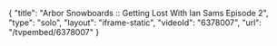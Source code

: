 {
    "title": "Arbor Snowboards :: Getting Lost With Ian Sams Episode 2",
    "type": "solo",
    "layout": "iframe-static",
    "videoId": "6378007",
    "url": "\/tvpembed\/6378007"
}